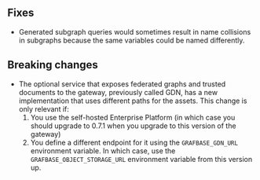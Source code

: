 ## Fixes

- Generated subgraph queries would sometimes result in name collisions in subgraphs because the same variables could be named differently.

## Breaking changes

- The optional service that exposes federated graphs and trusted documents to the gateway, previously called GDN, has a new implementation that uses different paths for the assets. This change is only relevant if:
  1. You use the self-hosted Enterprise Platform (in which case you should upgrade to 0.7.1 when you upgrade to this version of the gateway)
  1. You define a different endpoint for it using the `GRAFBASE_GDN_URL` environment variable. In which case, use the `GRAFBASE_OBJECT_STORAGE_URL` environment variable from this version up.
